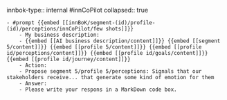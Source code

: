 innbok-type:: internal
#innCoPilot
collapsed:: true

	- #prompt {{embed [[innBoK/segment-(id)/profile-(id)/perceptions/innCoPilot/few shots]]}}
		- My business description:
		- {{embed [[AI business description/content]]}} {{embed [[segment 5/content]]}} {{embed [[profile 5/content]]}} {{embed [[profile id/perceptions/content]]}} {{embed [[profile id/goals/content]]}} {{embed [[profile id/journey/content]]}}
		- Action:
		- Propose segment 5/profile 5/perceptions: Signals that our stakeholders receive... that generate some kind of emotion for them
		- Answer:
		- Please write your respons in a MarkDown code box.